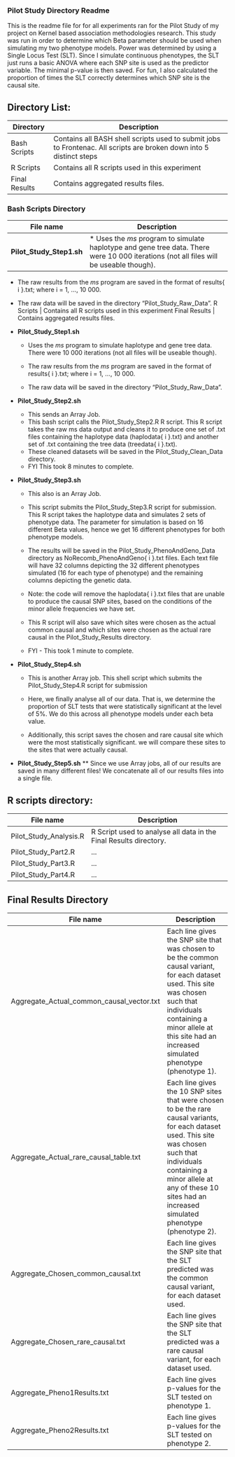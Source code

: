 ### Pilot Study Directory Readme
This is the readme file for for all experiments ran for the Pilot Study of my project on Kernel based association methodologies research. This study was run in order to determine which Beta parameter should be used when simulating my two phenotype models. Power was determined by using a Single Locus Test (SLT). Since I simulate continuous phenotypes, the SLT just runs a basic ANOVA where each SNP site is used as the predictor variable. The minimal p-value is then saved. For fun, I also calculated the proportion of times the SLT correctly determines which SNP site is the causal site.

## Directory List:

Directory | Description
--------- | ---------
Bash Scripts | Contains all BASH shell scripts used to submit jobs to Frontenac. All scripts are broken down into 5 distinct steps
R Scripts | Contains all R scripts used in this experiment
Final Results | Contains aggregated results files.


### Bash Scripts Directory

File name | Description
--------- | ---------
__Pilot_Study_Step1.sh__ |   * Uses the *ms* program to simulate haplotype and gene tree data. There were 10 000 iterations (not all files will be useable though).
  * The raw results from the _ms_ program are saved in the format of results{ i }.txt;
  where i = 1, …, 10 000. 
  * The raw data will be saved in the directory “Pilot_Study_Raw_Data”.
R Scripts | Contains all R scripts used in this experiment
Final Results | Contains aggregated results files.

* __Pilot_Study_Step1.sh__
  * Uses the *ms* program to simulate haplotype and gene tree data. There were 10 000 iterations (not all files will be useable though).
  * The raw results from the _ms_ program are saved in the format of results{ i }.txt;
  where i = 1, …, 10 000. 
  
  * The raw data will be saved in the directory “Pilot_Study_Raw_Data”.


* __Pilot_Study_Step2.sh__
  * This sends an Array Job.
  * This bash script calls the Pilot_Study_Step2.R R script. This R script takes the raw ms data output and cleans it to produce one set of .txt files containing the haplotype data (haplodata{ i }.txt) and another set of .txt containing the tree data (treedata{ i }.txt).
  * These cleaned datasets will be saved in the Pilot_Study_Clean_Data directory.
  * FYI This took 8 minutes to complete.


* __Pilot_Study_Step3.sh__
  * This also is an Array Job. 
  * This script submits the Pilot_Study_Step3.R script for submission. This R script takes the haplotype data and simulates 2 sets of phenotype data. The parameter for simulation is based on 16 different Beta values, hence we get 16 different phenotypes for both phenotype models. 
  * The results will be saved in the Pilot_Study_PhenoAndGeno_Data directory as NoRecomb_PhenoAndGeno{ i }.txt files. Each text file will have 32 columns depicting the 32 different phenotypes simulated (16 for each type of phenotype) and the remaining columns depicting the genetic data.
 
  * Note: the code will remove the haplodata{ i }.txt files that are unable to produce the causal SNP sites, based on the conditions of the minor allele frequencies we have set.
  
  * This R script will also save which sites were chosen as the actual common causal and which sites were chosen as the actual rare causal in the Pilot_Study_Results directory.
  
  * FYI - This took 1 minute to complete.


* __Pilot_Study_Step4.sh__
  * This is another Array job.  This shell script which submits the Pilot_Study_Step4.R script for submission
  
  * Here, we finally analyse all of our data. That is, we determine the proportion of SLT tests that were statistically significant at the level of 5%. We do this across all phenotype models under each beta value.
  
  * Additionally, this script saves the chosen and rare causal site which were the most statistically significant. we will compare these sites to the sites that were actually causal.


* __Pilot_Study_Step5.sh__
  ** Since we use Array jobs, all of our results are saved in many different files! We concatenate all of our results files into a single file. 

## R scripts directory:

File name | Description
--------- | ---------
Pilot_Study_Analysis.R | R Script used to analyse all data in the Final Results directory.
Pilot_Study_Part2.R | ...
Pilot_Study_Part3.R | ...
Pilot_Study_Part4.R | ...

## Final Results Directory

File name | Description
--------- | ---------
Aggregate_Actual_common_causal_vector.txt | Each line gives the SNP site that was chosen to be the common causal variant, for each dataset used. This site was chosen such that individuals containing a minor allele at this site had an increased simulated phenotype (phenotype 1). 
Aggregate_Actual_rare_causal_table.txt | Each line gives the 10 SNP sites that were chosen to be the rare causal variants, for each dataset used. This site was chosen such that individuals containing a minor allele at any of these 10 sites had an increased simulated phenotype (phenotype 2). 
Aggregate_Chosen_common_causal.txt | Each line gives the SNP site that the SLT predicted was the common causal variant, for each dataset used.
Aggregate_Chosen_rare_causal.txt | Each line gives the SNP site that the SLT predicted was a rare causal variant, for each dataset used.
Aggregate_Pheno1Results.txt | Each line gives p-values for the SLT tested on phenotype 1. 
Aggregate_Pheno2Results.txt | Each line gives p-values for the SLT tested on phenotype 2. 
